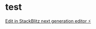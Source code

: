 # test

[Edit in StackBlitz next generation editor ⚡️](https://stackblitz.com/~/github.com/Aqeel703/test)